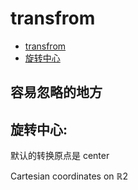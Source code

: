 # transfrom
* [transfrom](https://developer.mozilla.org/zh-CN/docs/Web/CSS/transform-function)
* [旋转中心](https://developer.mozilla.org/zh-CN/docs/Web/CSS/transform-origin)

## 容易忽略的地方
## 旋转中心:
默认的转换原点是 center

Cartesian coordinates on ℝ2
